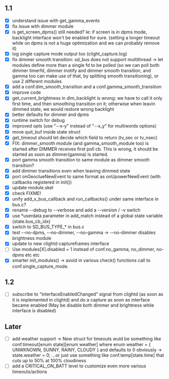 ## 1.1
- [x] understand issue with get_gamma_events
- [x] fix issue with dimmer module
- [x] is get_screen_dpms() still needed? Ie: if screen is in dpms mode, backlight interface won't be enabled for sure. (setting a longer timeout while on dpms is not a huge optimization and we can probably remove it)
- [x] log single capture mode output too (clight_capture.log)
- [x] fix dimmer smooth transition: sd_bus does not support multithread -> let modules define more than a single fd to be polled (so we can poll both dimmer timerfd, dimmer inotify and dimmer smooth transition, and gamma too can make use of that, by splitting smooth transitioning), or use 2 different modules
- [x] add a conf.dim_smooth_transition and a conf.gamma_smooth_transition
- [x] improve code
- [x] get_current_brightness in dim_backlight is wrong: we have to call it only first time, and then smoothing transition on it; otherwise when leavin dimmed state, we would restore wrong backlight
- [x] better defaults for dimmer and dpms
- [x] runtime switch for debug
- [x] improved opts (use "--x-y" instead of "--x_y" for multiwords options)
- [x] move quit_buf inside state struct
- [x] get_timeout should let decide which field to return (tv_sec or tv_nsec)
- [x] FIX: dimmer_smooth module (and gamma_smooth_module too) is started after DIMMER receives first poll cb. This is wrong, it should be started as soon as dimmer(gamma) is started.
- [x] port gamma smooth transition to same module as dimmer smooth transition?
- [x] add dimmer transitions even when leaving dimmed state
- [x] port onGeoclueNewEvent to same format as onUpowerNewEvent (with callbacks registered in init())
- [x] update module.skel
- [x] check FIXME!
- [x] unify add_x_bus_callback and run_callbacks() under same interface in bus.c?
- [x] rename --debug to --verbose and add a --version / -v switch
- [x] use *userdata parameter in add_match instead of a global state variable (state.bus_cb_idx)
- [x] switch to SD_BUS_TYPE_* in bus.c
- [x] test --no-dpms, --no-dimmer, --no-gamma -> --no-dimmer disables brightness module
- [x] update to new clightd captureframes interface
- [ ] Use modules[X].disabled = 1 instead of conf.no_gamma, no_dimmer, no-dpms etc etc
- [x] smarter init_modules() -> avoid in various check() functions call to conf.single_capture_mode. 

## 1.2
- [ ] subscribe to "interfaceEnabledChanged" signal from clightd (as soon as it is implemented in clightd) and do a capture as soon as interface became enabled (May be disable both dimmer and brightness while interface is disabled)

## Later
- [ ] add weather support -> New struct for timeouts wuld be something like conf.timeout[enum state][enum weather] where enum weather = { UNWKNOWN, SUNNY, RAINY, CLOUDY } and defaults to 0 obviously -> state.weather = 0; ...or just use something like conf.temp[state.time] that cuts up to 50% at 100% cloudiness
- [ ] add a CRITICAL_ON_BATT level to customize even more various timeouts/actions
